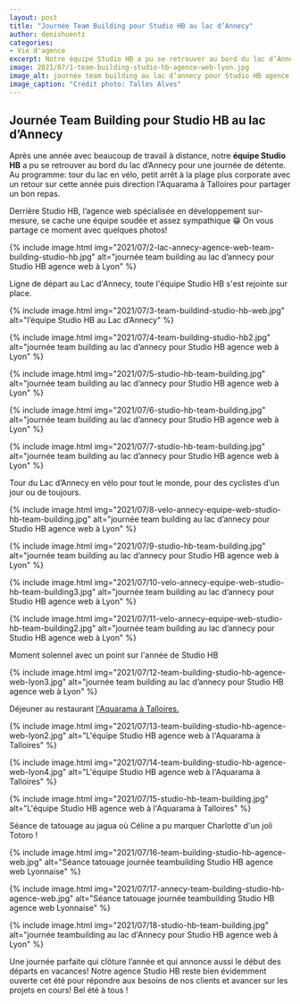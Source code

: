 ```yaml
---
layout: post
title: "Journée Team Building pour Studio HB au lac d’Annecy"
author: denishuentz
categories:
- Vie d'agence
excerpt: Notre équipe Studio HB a pu se retrouver au bord du lac d’Annecy pour une journée de détente. Retour sur cette journée magique !
image: 2021/07/1-team-building-studio-hb-agence-web-lyon.jpg
image_alt: journée team building au lac d’annecy pour Studio HB agence web lyonnaise
image_caption: "Crédit photo: Talles Alves"
---
```


## Journée Team Building pour Studio HB au lac d’Annecy

Après une année avec beaucoup de travail à distance, notre **équipe Studio HB** a pu se retrouver au bord du lac d’Annecy pour une journée de détente. Au programme: tour du lac en vélo, petit arrêt à la plage plus corporate avec un retour sur cette année puis direction l'Aquarama à Talloires pour partager un bon repas.

Derrière Studio HB, l’agence web spécialisée en développement sur-mesure, se cache une équipe soudée et assez sympathique 😁
On vous partage ce moment avec quelques photos!

{% include image.html img="2021/07/2-lac-annecy-agence-web-team-building-studio-hb.jpg" alt="journée team building au lac d’annecy pour Studio HB agence web à Lyon" %}

Ligne de départ au Lac d'Annecy, toute l'équipe Studio HB s'est rejointe sur place.

{% include image.html img="2021/07/3-team-buildind-studio-hb-web.jpg" alt="l’équipe Studio HB au Lac d’Annecy" %}

{% include image.html img="2021/07/4-team-building-studio-hb2.jpg" alt="journée team building au lac d’annecy pour Studio HB agence web à Lyon" %}

{% include image.html img="2021/07/5-studio-hb-team-building.jpg" alt="journée team building au lac d’annecy pour Studio HB agence web à Lyon" %}

{% include image.html img="2021/07/6-studio-hb-team-building.jpg" alt="journée team building au lac d’annecy pour Studio HB agence web à Lyon" %}

{% include image.html img="2021/07/7-studio-hb-team-building.jpg" alt="journée team building au lac d’annecy pour Studio HB agence web à Lyon" %}

Tour du Lac d’Annecy en vélo pour tout le monde, pour des cyclistes d’un jour ou de toujours.

{% include image.html img="2021/07/8-velo-annecy-equipe-web-studio-hb-team-building.jpg" alt="journée team building au lac d’annecy pour Studio HB agence web à Lyon" %}

{% include image.html img="2021/07/9-studio-hb-team-building.jpg" alt="journée team building au lac d’annecy pour Studio HB agence web à Lyon" %}

{% include image.html img="2021/07/10-velo-annecy-equipe-web-studio-hb-team-building3.jpg" alt="journée team building au lac d’annecy pour Studio HB agence web à Lyon" %}

{% include image.html img="2021/07/11-velo-annecy-equipe-web-studio-hb-team-building2.jpg" alt="journée team building au lac d’annecy pour Studio HB agence web à Lyon" %}

Moment solennel avec un point sur l'année de Studio HB

{% include image.html img="2021/07/12-team-building-studio-hb-agence-web-lyon3.jpg" alt="journée team building au lac d’annecy pour Studio HB agence web à Lyon" %}

Déjeuner au restaurant [l'Aquarama à Talloires.](https://www.restaurant-aquarama.com/)

{% include image.html img="2021/07/13-team-building-studio-hb-agence-web-lyon2.jpg" alt="L'équipe Studio HB agence web à l'Aquarama à Talloires" %}

{% include image.html img="2021/07/14-team-building-studio-hb-agence-web-lyon4.jpg" alt="L'équipe Studio HB agence web à l'Aquarama à Talloires" %}

{% include image.html img="2021/07/15-studio-hb-team-building.jpg" alt="L'équipe Studio HB agence web à l'Aquarama à Talloires" %}

Séance de tatouage au jagua où Céline a pu marquer Charlotte d'un joli Totoro !

{% include image.html img="2021/07/16-team-building-studio-hb-agence-web.jpg" alt="Séance tatouage journée teambuilding Studio HB agence web Lyonnaise" %}

{% include image.html img="2021/07/17-annecy-team-building-studio-hb-agence-web.jpg" alt="Séance tatouage journée teambuilding Studio HB agence web Lyonnaise" %}

{% include image.html img="2021/07/18-studio-hb-team-building.jpg" alt="journée teambuilding au lac d'Annecy pour Studio HB agence web à Lyon" %}

Une journée parfaite qui clôture l’année et qui annonce aussi le début des départs en vacances! Notre agence Studio HB reste bien évidemment ouverte cet été pour répondre aux besoins de nos clients et avancer sur les projets en cours! Bel été à tous !
